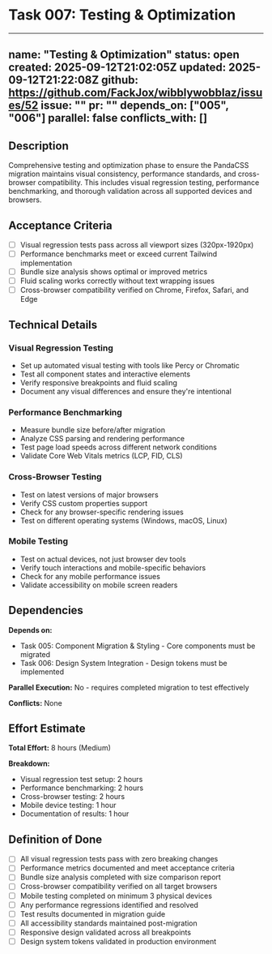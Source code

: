 # Task 007: Testing & Optimization

---
name: "Testing & Optimization"
status: open
created: 2025-09-12T21:02:05Z
updated: 2025-09-12T21:22:08Z
github: https://github.com/FackJox/wibblywobblaz/issues/52
  issue: ""
  pr: ""
depends_on: ["005", "006"]
parallel: false
conflicts_with: []
---

## Description

Comprehensive testing and optimization phase to ensure the PandaCSS migration maintains visual consistency, performance standards, and cross-browser compatibility. This includes visual regression testing, performance benchmarking, and thorough validation across all supported devices and browsers.

## Acceptance Criteria

- [ ] Visual regression tests pass across all viewport sizes (320px-1920px)
- [ ] Performance benchmarks meet or exceed current Tailwind implementation
- [ ] Bundle size analysis shows optimal or improved metrics
- [ ] Fluid scaling works correctly without text wrapping issues
- [ ] Cross-browser compatibility verified on Chrome, Firefox, Safari, and Edge

## Technical Details

### Visual Regression Testing
- Set up automated visual testing with tools like Percy or Chromatic
- Test all component states and interactive elements
- Verify responsive breakpoints and fluid scaling
- Document any visual differences and ensure they're intentional

### Performance Benchmarking
- Measure bundle size before/after migration
- Analyze CSS parsing and rendering performance
- Test page load speeds across different network conditions
- Validate Core Web Vitals metrics (LCP, FID, CLS)

### Cross-Browser Testing
- Test on latest versions of major browsers
- Verify CSS custom properties support
- Check for any browser-specific rendering issues
- Test on different operating systems (Windows, macOS, Linux)

### Mobile Testing
- Test on actual devices, not just browser dev tools
- Verify touch interactions and mobile-specific behaviors
- Check for any mobile performance issues
- Validate accessibility on mobile screen readers

## Dependencies

**Depends on:**
- Task 005: Component Migration & Styling - Core components must be migrated
- Task 006: Design System Integration - Design tokens must be implemented

**Parallel Execution:** No - requires completed migration to test effectively

**Conflicts:** None

## Effort Estimate

**Total Effort:** 8 hours (Medium)

**Breakdown:**
- Visual regression test setup: 2 hours
- Performance benchmarking: 2 hours
- Cross-browser testing: 2 hours
- Mobile device testing: 1 hour
- Documentation of results: 1 hour

## Definition of Done

- [ ] All visual regression tests pass with zero breaking changes
- [ ] Performance metrics documented and meet acceptance criteria
- [ ] Bundle size analysis completed with size comparison report
- [ ] Cross-browser compatibility verified on all target browsers
- [ ] Mobile testing completed on minimum 3 physical devices
- [ ] Any performance regressions identified and resolved
- [ ] Test results documented in migration guide
- [ ] All accessibility standards maintained post-migration
- [ ] Responsive design validated across all breakpoints
- [ ] Design system tokens validated in production environment
